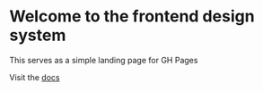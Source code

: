 # Welcome to the frontend design system

This serves as a simple landing page for GH Pages

Visit the [docs](https://colpitts-dev.github.io/sb-pr-preview/docs)
